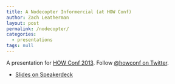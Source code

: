 ```yaml
---
title: A Nodecopter Informercial (at HOW Conf)
author: Zach Leatherman
layout: post
permalink: /nodecopter/
categories:
  - presentations
tags: null
---
```


<script async class="speakerdeck-embed" data-id="bbc239c04cbd013178de1eef186a2630" data-ratio="1.33333333333333" src="//speakerdeck.com/assets/embed.js"></script>

A presentation for [HOW Conf 2013](http://mattdsteele.github.io/howconf/). Follow [@howconf on Twitter](https://twitter.com/howconf).

* [Slides on Speakerdeck](https://speakerdeck.com/zachleat/nodecopter)
